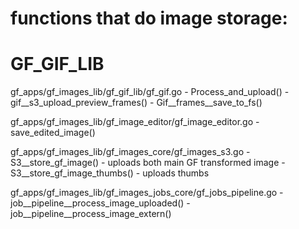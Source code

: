 





# functions that do image storage:

# GF_GIF_LIB
gf_apps/gf_images_lib/gf_gif_lib/gf_gif.go
    - Process_and_upload()
    - gif__s3_upload_preview_frames()
    - Gif__frames__save_to_fs()

gf_apps/gf_images_lib/gf_image_editor/gf_image_editor.go
    - save_edited_image()

gf_apps/gf_images_lib/gf_images_core/gf_images_s3.go
    - S3__store_gf_image()        - uploads both main GF transformed image
    - S3__store_gf_image_thumbs() - uploads thumbs

gf_apps/gf_images_lib/gf_images_jobs_core/gf_jobs_pipeline.go
    - job__pipeline__process_image_uploaded()
    - job__pipeline__process_image_extern()